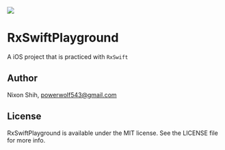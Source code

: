 [![](https://github.com/powerwolf543/RxSwiftPlayground/workflows/UnitTests/badge.svg)](https://github.com/powerwolf543/RxSwiftPlayground/actions?query=workflow%3AUnitTests) 

# RxSwiftPlayground
A iOS project that is practiced with `RxSwift`

## Author

Nixon Shih, powerwolf543@gmail.com

## License

RxSwiftPlayground is available under the MIT license. See the LICENSE file for more info.